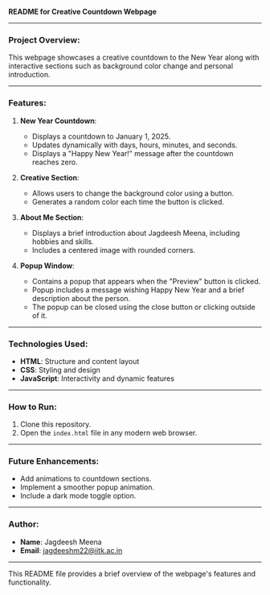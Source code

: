 **README for Creative Countdown Webpage**

---

### Project Overview:

This webpage showcases a creative countdown to the New Year along with interactive sections such as background color change and personal introduction.

---

### Features:

1. **New Year Countdown**: 
   - Displays a countdown to January 1, 2025.
   - Updates dynamically with days, hours, minutes, and seconds.
   - Displays a "Happy New Year!" message after the countdown reaches zero.

2. **Creative Section**:
   - Allows users to change the background color using a button.
   - Generates a random color each time the button is clicked.

3. **About Me Section**:
   - Displays a brief introduction about Jagdeesh Meena, including hobbies and skills.
   - Includes a centered image with rounded corners.

4. **Popup Window**:
   - Contains a popup that appears when the "Preview" button is clicked.
   - Popup includes a message wishing Happy New Year and a brief description about the person.
   - The popup can be closed using the close button or clicking outside of it.

---

### Technologies Used:

- **HTML**: Structure and content layout
- **CSS**: Styling and design
- **JavaScript**: Interactivity and dynamic features

---

### How to Run:

1. Clone this repository.
2. Open the `index.html` file in any modern web browser.

---

### Future Enhancements:

- Add animations to countdown sections.
- Implement a smoother popup animation.
- Include a dark mode toggle option.

---

### Author:

- **Name**: Jagdeesh Meena  
- **Email**: jagdeeshm22@iitk.ac.in 

---

This README file provides a brief overview of the webpage's features and functionality.
